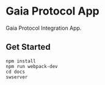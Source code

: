 # Gaia Protocol App

Gaia Protocol Integration App.

## Get Started

```
npm install
npm run webpack-dev
cd docs
swserver
```
